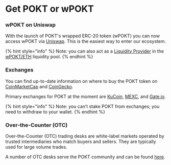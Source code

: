 # Get POKT or wPOKT

### wPOKT on Uniswap

With the launch of POKT's wrapped ERC-20 token (wPOKT) you can now access wPOKT via [Uniswap](https://app.uniswap.org/tokens/ethereum/0x67f4c72a50f8df6487720261e188f2abe83f57d7). This is the easiest way to enter our ecosystem.

{% hint style="info" %}
Note: you can also act as a [Liquidity Provider](wrapped-pokt-wpokt/liquidity-provider-staking-faq.md) in the [wPOKT/ETH](https://v2.info.uniswap.org/pair/0xa7fd8ff8f4cada298286d3006ee8f9c11e2ff84e) liquidity pool.
{% endhint %}

### Exchanges

You can find up-to-date information on where to buy the POKT token on [CoinMarketCap](https://coinmarketcap.com/currencies/pocket-network/#Markets) and [CoinGecko](https://www.coingecko.com/en/coins/pocket-network).

Primary exchanges for POKT at the moment are [KuCoin](https://www.kucoin.com/trade/POKT-USDT?rcode=rPH7VCS), [MEXC](https://www.mexc.com/exchange/POKT\_USDT?\_from=market), and [Gate.io](https://www.gate.io/trade/POKT\_USDT).

{% hint style="info" %}
Note: you can’t stake POKT from exchanges; you need to withdraw to your wallet.
{% endhint %}

### Over-the-Counter (OTC) <a href="#over-the-counter-otc" id="over-the-counter-otc"></a>

Over-the-Counter (OTC) trading desks are white-label markets operated by trusted intermediaries who match buyers and sellers. They are typically used for large volume trades.

A number of OTC desks serve the POKT community and can be found [here](https://forum.pokt.network/t/secondary-markets-for-pokt/629).
